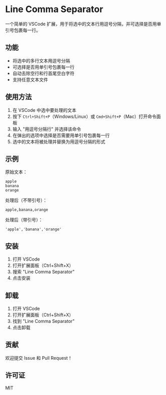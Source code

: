 # Line Comma Separator

一个简单的 VSCode 扩展，用于将选中的文本行用逗号分隔，并可选择是否用单引号包裹每一行。

## 功能

- 将选中的多行文本用逗号分隔
- 可选择是否用单引号包裹每一行
- 自动去除空行和行首尾空白字符
- 支持任意文本文件

## 使用方法

1. 在 VSCode 中选中要处理的文本
2. 按下 `Ctrl+Shift+P`（Windows/Linux）或 `Cmd+Shift+P`（Mac）打开命令面板
3. 输入 "用逗号分隔行" 并选择该命令
4. 在弹出的选项中选择是否需要用单引号包裹每一行
5. 选中的文本将被处理并替换为用逗号分隔的形式

## 示例

原始文本：
```
apple
banana
orange
```

处理后（不带引号）：
```
apple,banana,orange
```

处理后（带引号）：
```
'apple','banana','orange'
```

## 安装

1. 打开 VSCode
2. 打开扩展面板（Ctrl+Shift+X）
3. 搜索 "Line Comma Separator"
4. 点击安装

## 卸载

1. 打开 VSCode
2. 打开扩展面板（Ctrl+Shift+X）
3. 找到 "Line Comma Separator"
4. 点击卸载

## 贡献

欢迎提交 Issue 和 Pull Request！

## 许可证

MIT
